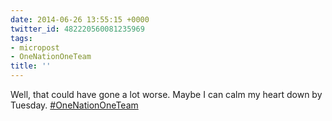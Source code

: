 ```yaml
---
date: 2014-06-26 13:55:15 +0000
twitter_id: 482220560081235969
tags:
- micropost
- OneNationOneTeam
title: ''
---
```


Well, that could have gone a lot worse. Maybe I can calm my heart down by Tuesday. [#OneNationOneTeam](https://twitter.com/hashtag/OneNationOneTeam)
